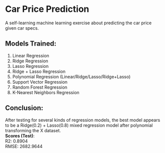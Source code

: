 # Car Price Prediction
A self-learning machine learning exercise about predicting the car price given car specs.

## Models Trained:
1. Linear Regression
2. Ridge Regression
3. Lasso Regression
4. Ridge + Lasso Regression
5. Polynomial Regression (Linear/Ridge/Lasso/Ridge+Lasso)
6. Support Vector Regression
7. Random Forest Regression
8. K-Nearest Neighbors Regression

## Conclusion:
After testing for several kinds of regression models, the best model appears to be a Ridge(0.2) + Lasso(0.8) mixed regression model after polynomial transforming the X dataset.\
**Scores (Test)**:\
R2: 0.8904\
RMSE: 2682.9644
